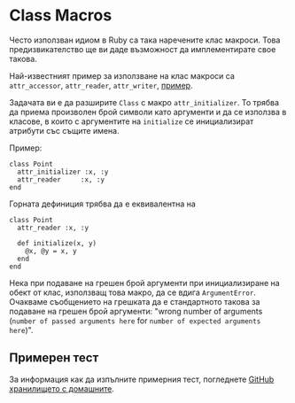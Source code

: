# Class Macros

Често използван идиом в Ruby са така наречените клас макроси. Това предизвикателство ще ви даде възможност да имплементирате свое такова.

Най-известният пример за използване на клас макроси са `attr_accessor`, `attr_reader`, `attr_writer`, [пример](http://stackoverflow.com/questions/5046831/why-use-rubys-attr-accessor-attr-reader-and-attr-writer).

Задачата ви е да разширите `Class` с макро `attr_initializer`.
То трябва да приема произволен брой символи като аргументи и да се използва в класове, в които с аргументите на `initialize` се инициализират атрибути със същите имена.

Пример:

    class Point
      attr_initializer :x, :y
      attr_reader     :x, :y
    end

Горната дефиниция трябва да е еквивалентна на

    class Point
      attr_reader :x, :y

      def initialize(x, y)
        @x, @y = x, y
      end
    end

Нека при подаване на грешен брой аргументи при инициализиране на обект от клас, използващ това макро, да се вдига `ArgumentError`. Очакваме съобщението на грешката да е стандартното такова за подаване на грешен брой аргументи: "wrong number of arguments (`number of passed arguments here` for `number of expected arguments here`)".

## Примерен тест

За информация как да изпълните примерния тест, погледнете [GitHub хранилището с домашните](http://github.com/fmi/ruby-homework).
